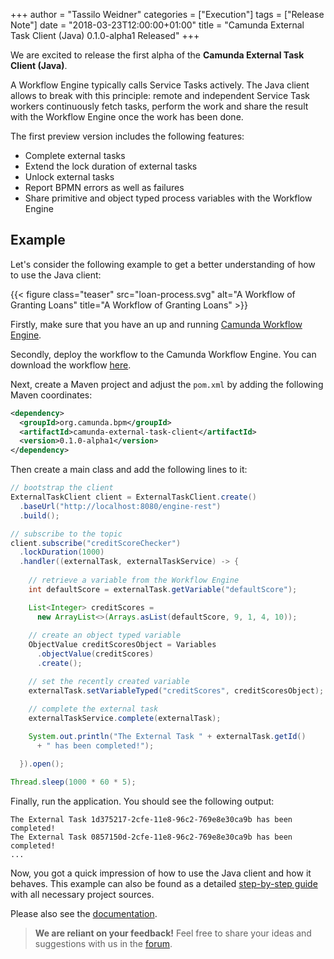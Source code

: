 +++
author = "Tassilo Weidner"
categories = ["Execution"]
tags = ["Release Note"]
date = "2018-03-23T12:00:00+01:00"
title = "Camunda External Task Client (Java) 0.1.0-alpha1 Released"
+++

We are excited to release the first alpha of the **Camunda External Task Client (Java)**.

A Workflow Engine typically calls Service Tasks actively. The Java client allows to break with this principle: remote and 
independent Service Task workers continuously fetch tasks, perform the work and share the result with the Workflow Engine 
once the work has been done.

<!--more-->

The first preview version includes the following features:

* Complete external tasks
* Extend the lock duration of external tasks
* Unlock external tasks
* Report BPMN errors as well as failures
* Share primitive and object typed process variables with the Workflow Engine

## Example
Let's consider the following example to get a better understanding of how to use the Java client:

{{< figure class="teaser" src="loan-process.svg" alt="A Workflow of Granting Loans" title="A Workflow of Granting Loans" >}}

Firstly, make sure that you have an up and running [Camunda Workflow Engine](https://camunda.com/download/).

Secondly, deploy the workflow to the Camunda Workflow Engine. You can download the workflow 
[here](https://raw.githubusercontent.com/camunda/camunda-external-task-client-java/master/examples/loan-granting/workflow.bpmn).

Next, create a Maven project and adjust the `pom.xml` by adding the following Maven coordinates:

```xml
<dependency>
  <groupId>org.camunda.bpm</groupId>
  <artifactId>camunda-external-task-client</artifactId>
  <version>0.1.0-alpha1</version>
</dependency>
```

Then create a main class and add the following lines to it:

```java
// bootstrap the client
ExternalTaskClient client = ExternalTaskClient.create()
  .baseUrl("http://localhost:8080/engine-rest")
  .build();

// subscribe to the topic
client.subscribe("creditScoreChecker")
  .lockDuration(1000)
  .handler((externalTask, externalTaskService) -> {
  
    // retrieve a variable from the Workflow Engine
    int defaultScore = externalTask.getVariable("defaultScore");

    List<Integer> creditScores = 
      new ArrayList<>(Arrays.asList(defaultScore, 9, 1, 4, 10));
    
    // create an object typed variable
    ObjectValue creditScoresObject = Variables
      .objectValue(creditScores)
      .create();

    // set the recently created variable
    externalTask.setVariableTyped("creditScores", creditScoresObject);

    // complete the external task
    externalTaskService.complete(externalTask);
    
    System.out.println("The External Task " + externalTask.getId() 
      + " has been completed!");

  }).open();

Thread.sleep(1000 * 60 * 5);
```

Finally, run the application. You should see the following output:
```
The External Task 1d375217-2cfe-11e8-96c2-769e8e30ca9b has been completed!
The External Task 0857150d-2cfe-11e8-96c2-769e8e30ca9b has been completed!
...
```

Now, you got a quick impression of how to use the Java client and how it behaves. This example can also be found 
as a detailed [step-by-step guide](https://github.com/camunda/camunda-external-task-client-java/tree/master/examples/loan-granting)
with all necessary project sources.

Please also see the [documentation](https://github.com/camunda/camunda-external-task-client-java).

> **We are reliant on your feedback!**
> Feel free to share your ideas and suggestions with us in the [forum](https://forum.camunda.org/).
